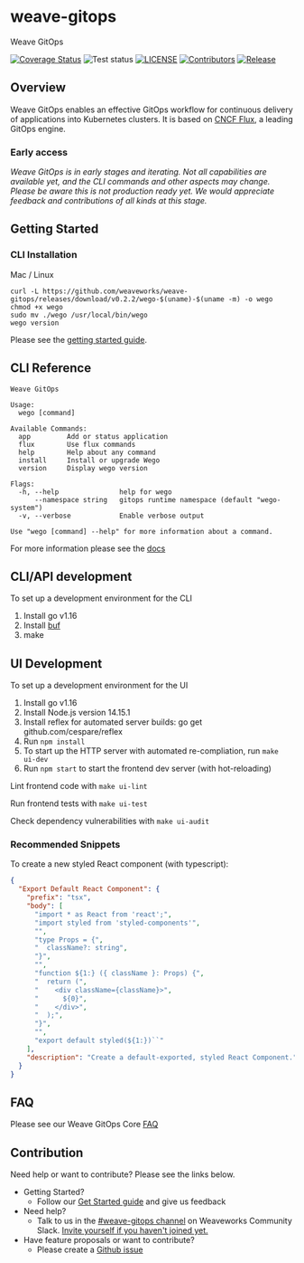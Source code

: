 # weave-gitops

Weave GitOps

[![Coverage Status](https://coveralls.io/repos/github/weaveworks/weave-gitops/badge.svg?branch=main)](https://coveralls.io/github/weaveworks/weave-gitops?branch=main)
![Test status](https://github.com/weaveworks/weave-gitops/actions/workflows/test.yml/badge.svg)
[![LICENSE](https://img.shields.io/github/license/weaveworks/weave-gitops)](https://github.com/weaveworks/weave-gitops/blob/master/LICENSE)
[![Contributors](https://img.shields.io/github/contributors/weaveworks/weave-gitops)](https://github.com/weaveworks/weave-gitops/graphs/contributors)
[![Release](https://img.shields.io/github/v/release/weaveworks/weave-gitops?include_prereleases)](https://github.com/weaveworks/weave-gitops/releases/latest)

## Overview

Weave GitOps enables an effective GitOps workflow for continuous delivery of applications into Kubernetes clusters.
It is based on [CNCF Flux](https://fluxcd.io), a leading GitOps engine.

### Early access

_Weave GitOps is in early stages and iterating. Not all capabilities are available yet, and the CLI commands and other aspects may change. Please be aware this is not production ready yet. We would appreciate feedback and contributions of all kinds at this stage._

## Getting Started

### CLI Installation

Mac / Linux

```console
curl -L https://github.com/weaveworks/weave-gitops/releases/download/v0.2.2/wego-$(uname)-$(uname -m) -o wego
chmod +x wego
sudo mv ./wego /usr/local/bin/wego
wego version
```

Please see the [getting started guide](https://docs.gitops.weave.works/docs/getting-started).

## CLI Reference

```console
Weave GitOps

Usage:
  wego [command]

Available Commands:
  app         Add or status application
  flux        Use flux commands
  help        Help about any command
  install     Install or upgrade Wego
  version     Display wego version

Flags:
  -h, --help               help for wego
      --namespace string   gitops runtime namespace (default "wego-system")
  -v, --verbose            Enable verbose output

Use "wego [command] --help" for more information about a command.
```

For more information please see the [docs](https://docs.gitops.weave.works/docs/cli-reference)

## CLI/API development

To set up a development environment for the CLI

1. Install go v1.16
2. Install [buf](https://github.com/bufbuild/buf)
3. make

## UI Development

To set up a development environment for the UI

1. Install go v1.16
2. Install Node.js version 14.15.1
3. Install reflex for automated server builds: go get github.com/cespare/reflex
4. Run `npm install`
5. To start up the HTTP server with automated re-compliation, run `make ui-dev`
6. Run `npm start` to start the frontend dev server (with hot-reloading)

Lint frontend code with `make ui-lint`

Run frontend tests with `make ui-test`

Check dependency vulnerabilities with `make ui-audit`

### Recommended Snippets

To create a new styled React component (with typescript):

```json
{
  "Export Default React Component": {
    "prefix": "tsx",
    "body": [
      "import * as React from 'react';",
      "import styled from 'styled-components'",
      "",
      "type Props = {",
      "  className?: string",
      "}",
      "",
      "function ${1:} ({ className }: Props) {",
      "  return (",
      "    <div className={className}>",
      "      ${0}",
      "    </div>",
      "  );",
      "}",
      "",
      "export default styled(${1:})``"
    ],
    "description": "Create a default-exported, styled React Component."
  }
}
```

## FAQ
Please see our Weave GitOps Core [FAQ](https://www.weave.works/faqs-for-weave-gitops-core/)

## Contribution

Need help or want to contribute? Please see the links below.

- Getting Started?
  - Follow our [Get Started guide](https://docs.gitops.weave.works/docs/getting-started) and give us feedback
- Need help?
  - Talk to us in the [#weave-gitops channel](https://app.slack.com/client/T2NDH1D9D/C0248LVC719/thread/C2ND76PAA-1621532937.019800) on Weaveworks Community Slack. [Invite yourself if you haven't joined yet.](https://slack.weave.works/)
- Have feature proposals or want to contribute?
  - Please create a [Github issue](https://github.com/weaveworks/weave-gitops/issues)
